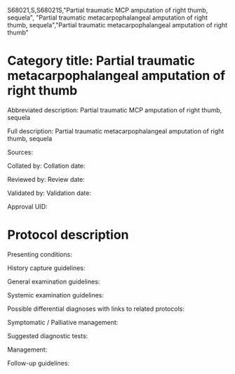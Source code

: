 S68021,S,S68021S,"Partial traumatic MCP amputation of right thumb, sequela", "Partial traumatic metacarpophalangeal amputation of right thumb, sequela","Partial traumatic metacarpophalangeal amputation of right thumb"
# Category title: Partial traumatic metacarpophalangeal amputation of right thumb

Abbreviated description: Partial traumatic MCP amputation of right thumb, sequela

Full description: Partial traumatic metacarpophalangeal amputation of right thumb, sequela

Sources:

Collated by:
Collation date:

Reviewed by:
Review date:

Validated by:
Validation date:

Approval UID:

# Protocol description

Presenting conditions:

History capture guidelines:

General examination guidelines:

Systemic examination guidelines:

Possible differential diagnoses with links to related protocols:

Symptomatic / Palliative management:

Suggested diagnostic tests:

Management:

Follow-up guidelines:
